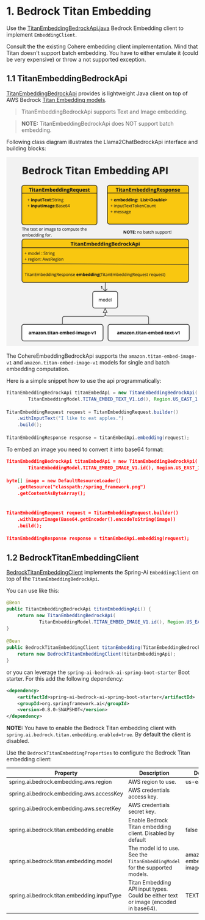 # 1. Bedrock Titan Embedding

Use the [TitanEmbeddingBedrockApi.java](src/main/java/org/springframework/ai/bedrock/titan/api/TitanEmbeddingBedrockApi.java) Bedrock Embedding client to implement `EmbeddingClient`.

Consult the the existing Cohere embedding client implementation.
Mind that Titan doesn't support batch embedding. You have to either emulate it (could be very expensive) or throw a not supported exception.

## 1.1 TitanEmbeddingBedrockApi

[TitanEmbeddingBedrockApi](./src/main/java/org/springframework/ai/bedrock/titan/api/TitanEmbeddingBedrockApi.java) provides is lightweight Java client on top of AWS Bedrock [Titan Embedding models](https://docs.aws.amazon.com/bedrock/latest/userguide/titan-embedding-models.html).

> TitanEmbeddingBedrockApi supports Text and Image embedding.


> **NOTE:** TitanEmbeddingBedrockApi does NOT support batch embedding.

Following class diagram illustrates the Llama2ChatBedrockApi interface and building blocks:

![TitanEmbeddingBedrockApi Class Diagram](./src/test/resources/doc/Bedrock%20Titan%20Embedding%20API.jpg)

The CohereEmbeddingBedrockApi supports the `amazon.titan-embed-image-v1` and `amazon.titan-embed-image-v1` models for single and batch embedding computation.

Here is a simple snippet how to use the api programmatically:

```java
TitanEmbeddingBedrockApi titanEmbedApi = new TitanEmbeddingBedrockApi(
		TitanEmbeddingModel.TITAN_EMBED_TEXT_V1.id(), Region.US_EAST_1.id());

TitanEmbeddingRequest request = TitanEmbeddingRequest.builder()
	.withInputText("I like to eat apples.")
	.build();

TitanEmbeddingResponse response = titanEmbedApi.embedding(request);
```

To embed an image you need to convert it into base64 format:

```json
TitanEmbeddingBedrockApi titanEmbedApi = new TitanEmbeddingBedrockApi(
		TitanEmbeddingModel.TITAN_EMBED_IMAGE_V1.id(), Region.US_EAST_1.id());

byte[] image = new DefaultResourceLoader()
	.getResource("classpath:/spring_framework.png")
	.getContentAsByteArray();


TitanEmbeddingRequest request = TitanEmbeddingRequest.builder()
	.withInputImage(Base64.getEncoder().encodeToString(image))
	.build();

TitanEmbeddingResponse response = titanEmbedApi.embedding(request);
```

## 1.2 BedrockTitanEmbeddingClient

[BedrockTitanEmbeddingClient](./src/main/java/org/springframework/ai/bedrock/titan/BedrockTitanEmbeddingClient.java) implements the Spring-Ai `EmbeddingClient` on top of the `TitanEmbeddingBedrockApi`.

You can use like this:

```java
@Bean
public TitanEmbeddingBedrockApi titanEmbeddingApi() {
	return new TitanEmbeddingBedrockApi(
			TitanEmbeddingModel.TITAN_EMBED_IMAGE_V1.id(), Region.US_EAST_1.id());
}

@Bean
public BedrockTitanEmbeddingClient titanEmbedding(TitanEmbeddingBedrockApi titanEmbeddingApi) {
	return new BedrockTitanEmbeddingClient(titanEmbeddingApi);
}
```

or you can leverage the `spring-ai-bedrock-ai-spring-boot-starter` Boot starter. For this add the following dependency:

```xml
<dependency>
	<artifactId>spring-ai-bedrock-ai-spring-boot-starter</artifactId>
	<groupId>org.springframework.ai</groupId>
    <version>0.8.0-SNAPSHOT</version>
</dependency>
```

**NOTE:** You have to enable the Bedrock Titan embedding client with `spring.ai.bedrock.titan.embedding.enabled=true`.
By default the client is disabled.

Use the `BedrockTitanEmbeddingProperties` to configure the Bedrock Titan embedding client:

| Property  | Description | Default |
| ------------- | ------------- | ------------- |
| spring.ai.bedrock.embedding.aws.region  | AWS region to use.  | us-east-1 |
| spring.ai.bedrock.embedding.aws.accessKey  | AWS credentials access key.  |  |
| spring.ai.bedrock.embedding.aws.secretKey  | AWS credentials secret key.  |  |
| spring.ai.bedrock.titan.embedding.enable | Enable Bedrock Titan embedding client. Disabled by default | false |
| spring.ai.bedrock.titan.embedding.model  | The model id to use. See the `TitanEmbeddingModel` for the supported models.  | amazon.titan-embed-image-v1 |
| spring.ai.bedrock.titan.embedding.inputType  | Titan Embedding API input types. Could be either text or image (encoded in base64).  | TEXT |
